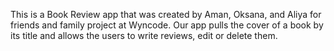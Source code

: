 This is a Book Review app that was created by Aman, Oksana, and Aliya for friends and family project at Wyncode. Our app pulls the cover of a book by its title and allows the users to write reviews, edit or delete them. 
